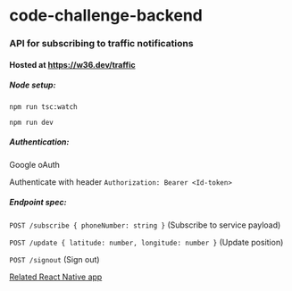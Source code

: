 # code-challenge-backend

### API for subscribing to traffic notifications
#### Hosted at https://w36.dev/traffic

##### Node setup:

`npm run tsc:watch`

`npm run dev`

##### Authentication:

Google oAuth

Authenticate with header `Authorization: Bearer <Id-token>`

##### Endpoint spec:

`POST /subscribe { phoneNumber: string }` (Subscribe to service payload)

`POST /update { latitude: number, longitude: number }` (Update position)

`POST /signout` (Sign out)

[Related React Native app](https://github.com/kresdl/code-challenge-frontend)
